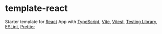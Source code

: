 # template-react

Starter template for [React](https://react.dev/) App with
[TypeScript](https://www.typescriptlang.org/),
[Vite](https://vitejs.dev/),
[Vitest](https://vitest.dev/),
[Testing Library](https://testing-library.com/),
[ESLint](https://eslint.org/),
[Prettier](https://prettier.io/)
